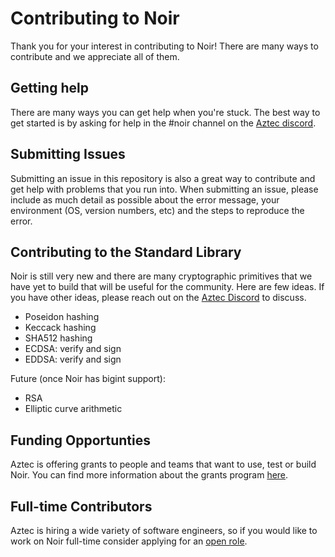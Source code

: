# Contributing to Noir

Thank you for your interest in contributing to Noir! There are many ways to contribute
and we appreciate all of them.

## Getting help

There are many ways you can get help when you're stuck. The best way to get started is by asking for help in the #noir
channel on the [Aztec discord](https://discord.gg/aztec). 

## Submitting Issues

Submitting an issue in this repository is also a great way to contribute and get help with problems that you run into.
When submitting an issue, please include as much detail as possible about the error message, your environment (OS, version numbers, etc) and the 
steps to reproduce the error.

## Contributing to the Standard Library

Noir is still very new and there are many cryptographic primitives that we have yet to build that will be useful for the community.
Here are few ideas. If you have other ideas, please reach out on the [Aztec Discord](https://discord.gg/aztec) to discuss.

- Poseidon hashing
- Keccack hashing
- SHA512 hashing
- ECDSA: verify and sign
- EDDSA: verify and sign

Future (once Noir has bigint support):

- RSA
- Elliptic curve arithmetic

## Funding Opportunties

Aztec is offering grants to people and teams that want to use, test or build Noir. You can find more information about the grants program [here](https://aztec.network/grants).

## Full-time Contributors

Aztec is hiring a wide variety of software engineers, so if you would like to work on Noir full-time consider applying for an [open role](https://aztec.network/careers).
